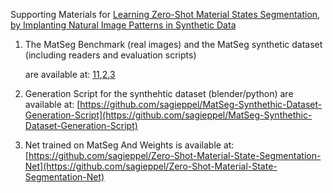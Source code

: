 Supporting Materials for [Learning Zero-Shot Material States Segmentation,
by Implanting Natural Image Patterns in Synthetic Data](https://arxiv.org/pdf/2403.03309.pdf)
1) The MatSeg Benchmark (real images) and the MatSeg synthetic dataset (including readers and evaluation scripts)

   are available at:  [1](https://zenodo.org/records/11331618)[1](https://e.pcloud.link/publink/show?code=kZHCcnZOfzqInb3anSl7xzFBoqCDmkr2JKV),[2](https://e.pcloud.link/publink/show?code=kZxsXTZIk88l74Jb3YeMeOcjOlJJVIqvHj7),[3](https://icedrive.net/s/XxgZSif7NgYRbjvDN5w9aiWZ1fR3)

2) Generation Script for the synthehtic dataset (blender/python) are available at: [https://github.com/sagieppel/MatSeg-Synthethic-Dataset-Generation-Script](https://github.com/sagieppel/MatSeg-Synthethic-Dataset-Generation-Script)

3) Net trained on MatSeg And Weights is available at: [https://github.com/sagieppel/Zero-Shot-Material-State-Segmentation-Net](https://github.com/sagieppel/Zero-Shot-Material-State-Segmentation-Net)
